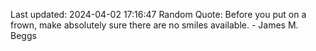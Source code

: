 Last updated: 2024-04-02 17:16:47
Random Quote: Before you put on a frown, make absolutely sure there are no smiles available. - James M. Beggs